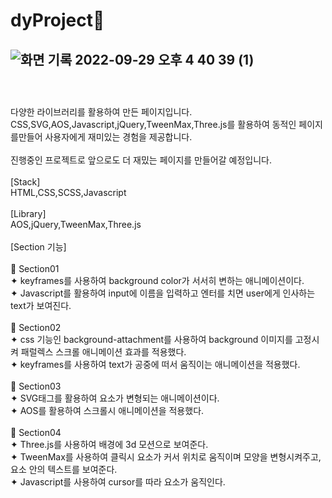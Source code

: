 # dyProject💜<br/>
![화면 기록 2022-09-29 오후 4 40 39 (1)](https://user-images.githubusercontent.com/94333816/192972269-49e9180f-a195-4f80-8a44-646bacf57ae2.gif)
<br/><br/>
----------------------------
<br/>
다양한 라이브러리를 활용하여 만든 페이지입니다.<br/>
CSS,SVG,AOS,Javascript,jQuery,TweenMax,Three.js를 활용하여 동적인 페이지를만들어 사용자에게 재미있는 경험을 제공합니다.<br/><br/>
진행중인 프로젝트로 앞으로도 더 재밌는 페이지를 만들어갈 예정입니다.<br/>
<br/>
[Stack]
<br/>
HTML,CSS,SCSS,Javascript
<br/>
<br/>
[Library]
<br/>
AOS,jQuery,TweenMax,Three.js
<br/><br/>
[Section 기능]
<br/><br/>
📍 Section01<br/>
✦ keyframes를 사용하여 background color가 서서히 변하는 애니메이션이다.<br/>
✦ Javascript를 활용하여 input에 이름을 입력하고 엔터를 치면 user에게 인사하는 text가 보여진다.<br/>
<br/>
📍 Section02<br/>
✦ css 기능인 background-attachment를 사용하여 background 이미지를 고정시켜 패럴렉스 스크롤 애니메이션 효과를 적용했다.<br/>
✦ keyframes를 사용하여 text가 공중에 떠서 움직이는 애니메이션을 적용했다.<br/>
<br/>
📍 Section03<br/>
✦ SVG태그를 활용하여 요소가 변형되는 애니메이션이다.<br/>
✦ AOS를 활용하여 스크롤시 애니메이션을 적용했다.<br/>
<br/>
📍 Section04<br/>
✦ Three.js를 사용하여 배경에 3d 모션으로 보여준다.<br/>
✦ TweenMax를 사용하여 클릭시 요소가 커서 위치로 움직이며 모양을 변형시켜주고, 요소 안의 텍스트를 보여준다.<br/>
✦ Javascript를 사용하여 cursor를 따라 요소가 움직인다.<br/>
